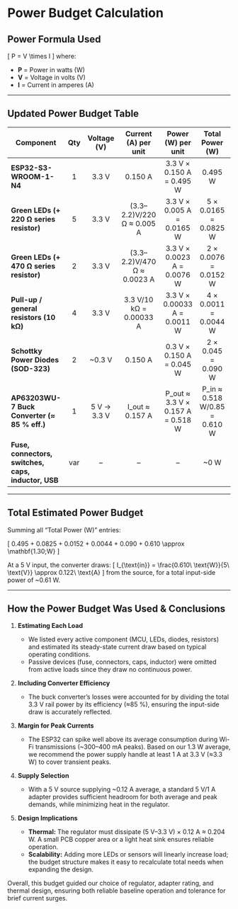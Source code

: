 # Power Budget Calculation

## Power Formula Used
\[
P = V \times I
\]
where:  
- **P** = Power in watts (W)  
- **V** = Voltage in volts (V)  
- **I** = Current in amperes (A)  

---

## Updated Power Budget Table

| **Component**                                        | **Qty** | **Voltage (V)** | **Current (A) per unit** | **Power (W) per unit**     | **Total Power (W)**   | **Notes**                                                                                  |
|------------------------------------------------------|:-------:|:---------------:|:------------------------:|:--------------------------:|:---------------------:|--------------------------------------------------------------------------------------------|
| **ESP32-S3-WROOM-1-N4**                              |    1    |      3.3 V      |         0.150 A          | 3.3 V × 0.150 A = 0.495 W    |       0.495 W         | Typical operating current; peaks can be higher but averaged here.                         |
| **Green LEDs (+ 220 Ω series resistor)**             |    5    |      3.3 V      | (3.3–2.2)V/220 Ω ≈ 0.005 A | 3.3 V × 0.005 A = 0.0165 W   | 5 × 0.0165 = 0.0825 W  | Five LEDs D3–D7 with 220 Ω resistors (R4,R6,R7,R9,R11).                                   |
| **Green LEDs (+ 470 Ω series resistor)**             |    2    |      3.3 V      | (3.3–2.2)V/470 Ω ≈ 0.0023 A| 3.3 V × 0.0023 A = 0.0076 W  | 2 × 0.0076 = 0.0152 W  | Two LEDs D5,D6 with 470 Ω resistors (R5,R10).                                              |
| **Pull-up / general resistors (10 kΩ)**              |    4    |      3.3 V      | 3.3 V/10 kΩ = 0.00033 A    | 3.3 V × 0.00033 A = 0.0011 W | 4 × 0.0011 = 0.0044 W  | Boot/Enable pull-ups and other logic pull-ups (R1,R2,R3,R8).                                |
| **Schottky Power Diodes (SOD-323)**                  |    2    |      ~0.3 V     |         0.150 A          | 0.3 V × 0.150 A = 0.045 W    | 2 × 0.045 = 0.090 W    | D1,D2 – estimate at full ESP32 current path.                                              |
| **AP63203WU-7 Buck Converter (≈ 85 % eff.)**         |    1    | 5 V → 3.3 V     | I_out ≈ 0.157 A           | P_out ≈ 3.3 V × 0.157 A = 0.518 W | P_in ≈ 0.518 W/0.85 = 0.610 W | Accounts for total rail load (ESP32 + LEDs + resistors + diodes) and converter losses.   |
| **Fuse, connectors, switches, caps, inductor, USB**  |   var   |       –         |           –              |          –                 |        ~0 W           | Passive components; negligible steady-state draw.                                         |

---

## Total Estimated Power Budget

Summing all “Total Power (W)” entries:

\[
0.495 + 0.0825 + 0.0152 + 0.0044 + 0.090 + 0.610 \approx \mathbf{1.30\;W}
\]

At a 5 V input, the converter draws:
\[
I_{\text{in}} = \frac{0.610\ \text{W}}{5\ \text{V}} \approx 0.122\ \text{A}
\]
from the source, for a total input-side power of ~0.61 W.

---

## How the Power Budget Was Used & Conclusions

1. **Estimating Each Load**  
   - We listed every active component (MCU, LEDs, diodes, resistors) and estimated its steady-state current draw based on typical operating conditions.  
   - Passive devices (fuse, connectors, caps, inductor) were omitted from active loads since they draw no continuous power.

2. **Including Converter Efficiency**  
   - The buck converter’s losses were accounted for by dividing the total 3.3 V rail power by its efficiency (≈85 %), ensuring the input-side draw is accurately reflected.

3. **Margin for Peak Currents**  
   - The ESP32 can spike well above its average consumption during Wi-Fi transmissions (~300–400 mA peaks). Based on our 1.3 W average, we recommend the power supply handle at least 1 A at 3.3 V (≈3.3 W) to cover transient peaks.

4. **Supply Selection**  
   - With a 5 V source supplying ~0.12 A average, a standard 5 V/1 A adapter provides sufficient headroom for both average and peak demands, while minimizing heat in the regulator.

5. **Design Implications**  
   - **Thermal:** The regulator must dissipate (5 V–3.3 V) × 0.12 A ≈ 0.204 W. A small PCB copper area or a light heat sink ensures reliable operation.  
   - **Scalability:** Adding more LEDs or sensors will linearly increase load; the budget structure makes it easy to recalculate total needs when expanding the design.

Overall, this budget guided our choice of regulator, adapter rating, and thermal design, ensuring both reliable baseline operation and tolerance for brief current surges.  
